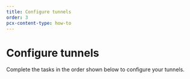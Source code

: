 ```yaml
---
title: Configure tunnels
order: 3
pcx-content-type: how-to
---
```


# Configure tunnels

Complete the tasks in the order shown below to configure your tunnels.

<DirectoryListing path="/get-started/configure-tunnels" />
